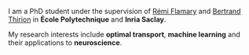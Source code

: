 I am a PhD student under the supervision of [Rémi Flamary](https://remi.flamary.com/index.fr.html) and [Bertrand Thirion](https://pages.saclay.inria.fr/bertrand.thirion/) in **École Polytechnique** and **Inria Saclay**.

My research interests include **optimal transport**, **machine learning** and their applications to **neuroscience**.